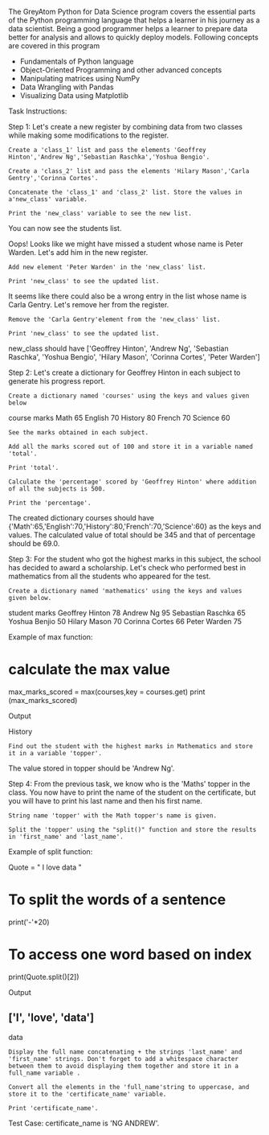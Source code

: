 The GreyAtom Python for Data Science program covers the essential parts of the Python programming language that helps a learner in his journey as a data scientist. Being a good programmer helps a learner to prepare data better for analysis and allows to quickly deploy models. Following concepts are covered in this program

- Fundamentals of Python language
- Object-Oriented Programming and other advanced concepts
- Manipulating matrices using NumPy
- Data Wrangling with Pandas
- Visualizing Data using Matplotlib

Task
Instructions:

Step 1: Let's create a new register by combining data from two classes while making some modifications to the register.

    Create a 'class_1' list and pass the elements 'Geoffrey Hinton','Andrew Ng','Sebastian Raschka','Yoshua Bengio'.

    Create a 'class_2' list and pass the elements 'Hilary Mason','Carla Gentry','Corinna Cortes'.

    Concatenate the 'class_1' and 'class_2' list. Store the values in a'new_class' variable.

    Print the 'new_class' variable to see the new list.

You can now see the students list.

Oops! Looks like we might have missed a student whose name is Peter Warden. Let's add him in the new register.

    Add new element 'Peter Warden' in the 'new_class' list.

    Print 'new_class' to see the updated list.

It seems like there could also be a wrong entry in the list whose name is Carla Gentry. Let's remove her from the register.

    Remove the 'Carla Gentry'element from the 'new_class' list.

    Print 'new_class' to see the updated list.

new_class should have ['Geoffrey Hinton', 'Andrew Ng', 'Sebastian Raschka', 'Yoshua Bengio', 'Hilary Mason', 'Corinna Cortes', 'Peter Warden']


Step 2: Let's create a dictionary for Geoffrey Hinton in each subject to generate his progress report.

    Create a dictionary named 'courses' using the keys and values given below

course 	marks
Math 	65
English 	70
History 	80
French 	70
Science 	60

    See the marks obtained in each subject.

    Add all the marks scored out of 100 and store it in a variable named 'total'.

    Print 'total'.

    Calculate the 'percentage' scored by 'Geoffrey Hinton' where addition of all the subjects is 500.

    Print the 'percentage'.


The created dictionary courses should have {'Math':65,'English':70,'History':80,'French':70,'Science':60} as the keys and values.
The calculated value of total should be 345 and that of percentage should be 69.0.


Step 3: For the student who got the highest marks in this subject, the school has decided to award a scholarship. Let's check who performed best in mathematics from all the students who appeared for the test.

    Create a dictionary named 'mathematics' using the keys and values given below.

student 	marks
Geoffrey Hinton 	78
Andrew Ng 	95
Sebastian Raschka 	65
Yoshua Benjio 	50
Hilary Mason 	70
Corinna Cortes 	66
Peter Warden 	75

Example of max function:

# calculate the max value

max_marks_scored = max(courses,key = courses.get)
print (max_marks_scored)

Output

History

    Find out the student with the highest marks in Mathematics and store it in a variable 'topper'.

The value stored in topper should be 'Andrew Ng'.

Step 4: From the previous task, we know who is the 'Maths' topper in the class. You now have to print the name of the student on the certificate, but you will have to print his last name and then his first name.

    String name 'topper' with the Math topper's name is given.

    Split the 'topper' using the "split()" function and store the results in 'first_name' and 'last_name'.

Example of split function:

Quote = " I love data "

# To split the words of a sentence
print('-'*20)

# To access one word based on index
print(Quote.split()[2])

Output

['I', 'love', 'data']
--------------------
data

    Display the full name concatenating + the strings 'last_name' and 'first_name' strings. Don't forget to add a whitespace character between them to avoid displaying them together and store it in a full_name variable .

    Convert all the elements in the 'full_name'string to uppercase, and store it to the 'certificate_name' variable.

    Print 'certificate_name'.


Test Case: certificate_name is 'NG ANDREW'.
